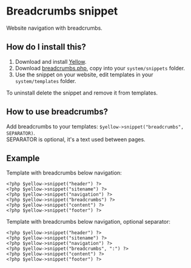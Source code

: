 Breadcrumbs snippet
===================
Website navigation with breadcrumbs.

How do I install this?
----------------------
1. Download and install [Yellow](https://github.com/markseu/yellowcms/).  
2. Download [breadcrumbs.php](breadcrumbs.php?raw=true), copy into your `system/snippets` folder.  
3. Use the snippet on your website, edit templates in your `system/templates` folder.

To uninstall delete the snippet and remove it from templates.

How to use breadcrumbs?
-----------------------
Add breadcrumbs to your templates: `$yellow->snippet("breadcrumbs", SEPARATOR)`.  
SEPARATOR is optional, it's a text used between pages.

Example
-------
Template with breadcrumbs below navigation:

    <?php $yellow->snippet("header") ?>
    <?php $yellow->snippet("sitename") ?>
    <?php $yellow->snippet("navigation") ?>
    <?php $yellow->snippet("breadcrumbs") ?>
    <?php $yellow->snippet("content") ?>
    <?php $yellow->snippet("footer") ?>

Template with breadcrumbs below navigation, optional separator:

    <?php $yellow->snippet("header") ?>
    <?php $yellow->snippet("sitename") ?>
    <?php $yellow->snippet("navigation") ?>
    <?php $yellow->snippet("breadcrumbs", ":") ?>
    <?php $yellow->snippet("content") ?>
    <?php $yellow->snippet("footer") ?>